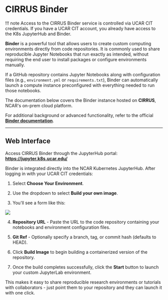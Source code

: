 # CIRRUS Binder

!!! note
    Access to the CIRRUS Binder service is controlled via UCAR CIT credentials. If you have a UCAR CIT account, you already have access to the K8s JupyterHub and Binder.

**Binder** is a powerful tool that allows users to create custom computing environments directly from code repositories. It is commonly used to share reproducible Jupyter Notebooks that run exactly as intended, without requiring the end user to install packages or configure environments manually.

If a GitHub repository contains Jupyter Notebooks along with configuration files (e.g., `environment.yml` or `requirements.txt`), Binder can automatically launch a compute instance preconfigured with everything needed to run those notebooks.

The documentation below covers the Binder instance hosted on **CIRRUS**, NCAR's on-prem cloud platform.

For additional background or advanced functionality, refer to the official **[Binder documentation](https://mybinder.readthedocs.io/en/latest/index.html)**.  


---

## Web Interface

Access CIRRUS Binder through the JupyterHub portal:  
**https://jupyter.k8s.ucar.edu/**

Binder is integrated directly into the NCAR Kubernetes JupyterHub. After logging in with your UCAR CIT credentials:

1. Select **Choose Your Environment**.

2. Use the dropdown to select **Build your own image**.

3. You'll see a form like this:

<img src="../../../media/binder/binder.png"/>

4. **Repository URL** - Paste the URL to the code repository containing your notebooks and environment configuration files.

5. **Git Ref** - Optionally specify a branch, tag, or commit hash (defaults to HEAD).

6. Click **Build Image** to begin building a containerized version of the repository.

7. Once the build completes successfully, click the **Start** button to launch your custom JupyterLab environment.

This makes it easy to share reproducible research environments or tutorials with collaborators - just point them to your repository and they can launch it with one click.